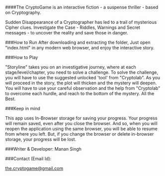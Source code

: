 ####The CryptoGame is an interactive fiction - a suspense thriller - based on Cryptography.

Sudden Disappearance of a Cryptographer has led to a trail of mysterious Cipher clues. Investigate the Case - Riddles, Warnings and Secret messages - to uncover the reality and save those in danger.

###How to Run
After downloading and extracting the folder, Just open "index.html" in any modern web browser, and enjoy the interactive story.


###How to Play

"Storyline" takes you on an investigative journey, where at each stage/level/chapter, you need to solve a challenge. To solve the challenge, you will have to use the suggested unlocked 'tool' from "Cryptolab".
As you will proceed in the story, the plot will thicken and the mystery will deepen. You will have to use your careful observation and the help from "Cryptolab" to overcome each hurdle, and reach to the bottom of the mystery.
All the Best.

###Keep in mind

This app uses In-Browser storage for saving your progress.
Your progress will remain saved, even after you close the browser. And so, when you will reopen the application using the same browser, you will be able to resume from where you left.
But, if you change the browser or delete in-browser storage, your progress will be lost.

###Writer & Developer:
Manan Singh

###Contact (Email Id):

the.cryptogame@gmail.com


